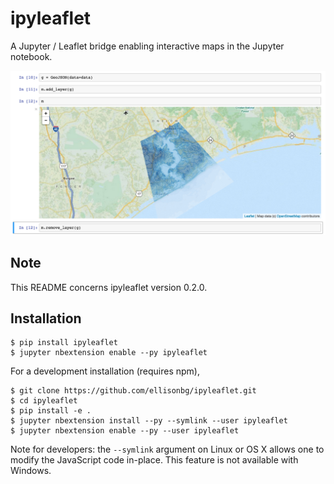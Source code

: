 ipyleaflet
==========

A Jupyter / Leaflet bridge enabling interactive maps in the Jupyter notebook.

![Screenshot](/screenshot.png)

Note
----

This README concerns ipyleaflet version 0.2.0.

Installation
------------

```
$ pip install ipyleaflet
$ jupyter nbextension enable --py ipyleaflet
```

For a development installation (requires npm),

```
$ git clone https://github.com/ellisonbg/ipyleaflet.git
$ cd ipyleaflet
$ pip install -e .
$ jupyter nbextension install --py --symlink --user ipyleaflet
$ jupyter nbextension enable --py --user ipyleaflet
```

Note for developers: the `--symlink` argument on Linux or OS X allows one to
modify the JavaScript code in-place. This feature is not available
with Windows.



